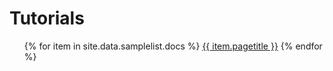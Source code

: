 # Tutorials

<ul>
	{% for item in site.data.samplelist.docs %}
        <a href="{{ item.url }}" class="btn">{{ item.pagetitle }}</a>
	{% endfor %}
</ul>
